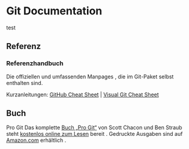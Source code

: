 # Git Documentation
test
## Referenz

### Referenzhandbuch

Die offiziellen und umfassenden Manpages , die im Git-Paket selbst enthalten sind.

Kurzanleitungen: [GitHub Cheat Sheet](https://github.github.com/training-kit/) | [Visual Git Cheat Sheet](https://ndpsoftware.com/git-cheatsheet.html)

## Buch

Pro Git
Das komplette [Buch „Pro Git“](https://git-scm.com/book/en/v2) von Scott Chacon und Ben Straub steht [kostenlos online zum Lesen](https://git-scm.com/book/en/v2) bereit . Gedruckte Ausgaben sind auf [Amazon.com](https://www.amazon.com/Pro-Git-Scott-Chacon/dp/1484200772?ie=UTF8&camp=1789&creative=9325&creativeASIN=1430218339&linkCode=as2&tag=git-sfconservancy-20) erhältlich .
